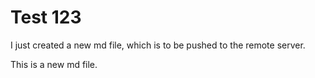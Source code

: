 # Test 123

I just created a new md file, which is to be pushed to the remote server.

This is a new md file.
